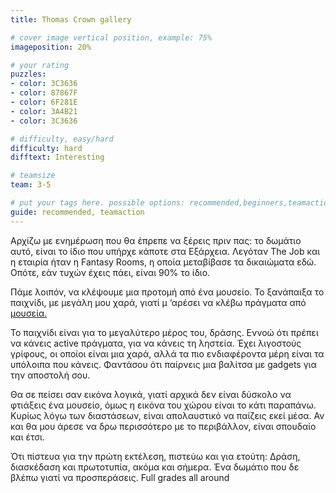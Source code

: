 ```yaml
---
title: Thomas Crown gallery

# cover image vertical position, example: 75%
imageposition: 20%

# your rating
puzzles:
- color: 3C3636
- color: 87867F
- color: 6F281E
- color: 3A4B21
- color: 3C3636

# difficulty, easy/hard
difficulty: hard
difftext: Interesting

# teamsize
team: 3-5

# put your tags here. possible options: recommended,beginners,teamaction
guide: recommended, teamaction
---
```


Αρχίζω με ενημέρωση που θα έπρεπε να ξέρεις πριν πας: το δωμάτιο αυτό, είναι το ίδιο που υπήρχε κάποτε στα Εξάρχεια. Λεγόταν The Job και η εταιρία ήταν η Fantasy Rooms, η οποία μεταβίβασε τα δικαιώματα εδώ.
Οπότε, εάν τυχών έχεις πάει, είναι 90% το ίδιο.

Πάμε λοιπόν, να κλέψουμε μια προτομή από ένα μουσείο. Το ξανάπαιξα το παιχνίδι, με μεγάλη μου χαρά, γιατί μ ‘αρέσει να κλέβω πράγματα από <a href="http://escapethebox.gr/wp-content/uploads/2015/05/POSTER-MUSEUM-SMALL-744x1047.jpg">μουσεία.</a>

Το παιχνίδι είναι για το μεγαλύτερο μέρος του, δράσης. Εννοώ ότι πρέπει να κάνεις active πράγματα, για να κάνεις τη ληστεία. Έχει λιγοστούς γρίφους, οι οποίοι είναι μια χαρά, αλλά τα πιο ενδιαφέροντα μέρη είναι τα υπόλοιπα
που κάνεις. Φαντάσου ότι παίρνεις μια βαλίτσα με gadgets για την αποστολή σου.

Θα σε πείσει σαν εικόνα λογικά, γιατί αρχικά δεν είναι δύσκολο να φτιάξεις ένα μουσείο, όμως η εικόνα του χώρου είναι το κάτι παραπάνω. Κυρίως λόγω των διαστάσεων, είναι απολαυστικό να παίζεις εκεί μέσα.
Αν και θα μου άρεσε να δρω περισσότερο με το περιβάλλον, είναι σπουδαίο και έτσι.

Ότι πίστευα για την πρώτη εκτέλεση, πιστεύω και για ετούτη: Δράση, διασκέδαση και πρωτοτυπία, ακόμα και σήμερα. Ένα δωμάτιο που δε βλέπω γιατί να προσπεράσεις. Full grades all around

